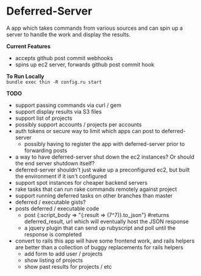 Deferred-Server
===============

A app which takes commands from various sources and can spin up a server to handle the work and display the results.

__Current Features__  
  * accepts github post commit webhooks
  * spins up ec2 server, forwards github post commit hook

__To Run Locally__  
`bundle exec thin -R config.ru start`

__TODO__ 

  * support passing commands via curl / gem  
  * support display results via S3 files  
  * support list of projects
  * possibly support accounts / projects per accounts
  * auth tokens or secure way to limit which apps can post to deferred-server
    * possibly having to register the app with deferred-server prior to forwarding posts
  * a way to have deferred-server shut down the ec2 instances? Or should the end server shutdown itself?
  * deferred-server shouldn't just wake up a preconfigured ec2, but built the environment if it isn't configured
  * support spot instances for cheaper backend servers
  * rake tasks that can run rake commands remotely against project
  * support running deferred tasks on other branches than master
  * deferred / executable gists?
  * posts deferred / executable code
      * post {:script_body => "{:result => (7^7)}.to_json"} #returns deferred_result, url which will eventually host the JSON response
      * a jquery plugin that can send up rubyscript and poll until the response is completed
  * convert to rails this app will have some frontend work, and rails helpers are better than a collection of buggy replacements for rails helpers
    * add form to add user / projects
    * show listing of projects
    * show past results for projects / etc    